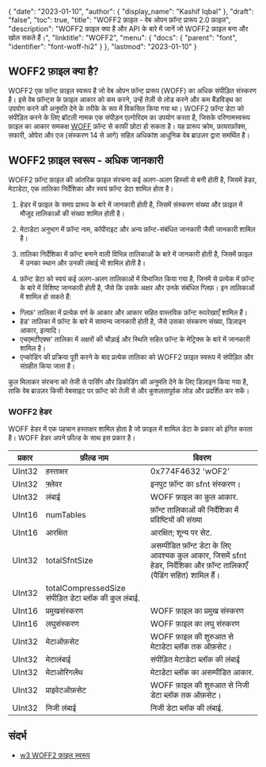 {
  "date": "2023-01-10",
  "author": {
    "display_name": "Kashif Iqbal"
},
  "draft": "false",
  "toc": true,
  "title": "WOFF2 फ़ाइल - वेब ओपन फ़ॉन्ट प्रारूप 2.0 फ़ाइल",
  "description": "WOFF2 फ़ाइल क्या है और API के बारे में जानें जो WOFF2 फ़ाइल बना और खोल सकते हैं।",
  "linktitle": "WOFF2",
  "menu": {
    "docs": {
      "parent": "font",
      "identifier": "font-woff-hi2"
}
},
  "lastmod": "2023-01-10"
}

## WOFF2 फ़ाइल क्या है?

WOFF2 एक फ़ॉन्ट फ़ाइल स्वरूप है जो वेब ओपन फ़ॉन्ट प्रारूप (WOFF) का अधिक संपीड़ित संस्करण है। इसे वेब फ़ॉन्ट्स के फ़ाइल आकार को कम करने, उन्हें तेज़ी से लोड करने और कम बैंडविड्थ का उपयोग करने की अनुमति देने के तरीके के रूप में विकसित किया गया था। WOFF2 फ़ॉन्ट डेटा को संपीड़ित करने के लिए ब्रॉटली नामक एक संपीड़न एल्गोरिदम का उपयोग करता है, जिसके परिणामस्वरूप फ़ाइल का आकार समकक्ष [WOFF](/font/woff/) फ़ॉन्ट से काफी छोटा हो सकता है। यह प्रारूप क्रोम, फ़ायरफ़ॉक्स, सफारी, ओपेरा और एज (संस्करण 14 से आगे) सहित अधिकांश आधुनिक वेब ब्राउज़र द्वारा समर्थित है।

## WOFF2 फ़ाइल स्वरूप - अधिक जानकारी

WOFF2 फ़ॉन्ट फ़ाइल की आंतरिक फ़ाइल संरचना कई अलग-अलग हिस्सों से बनी होती है, जिसमें हेडर, मेटाडेटा, एक तालिका निर्देशिका और स्वयं फ़ॉन्ट डेटा शामिल होता है।

 1. हेडर में फ़ाइल के समग्र प्रारूप के बारे में जानकारी होती है, जिसमें संस्करण संख्या और फ़ाइल में मौजूद तालिकाओं की संख्या शामिल होती है।

 1. मेटाडेटा अनुभाग में फ़ॉन्ट नाम, कॉपीराइट और अन्य फ़ॉन्ट-संबंधित जानकारी जैसी जानकारी शामिल है।

 1. तालिका निर्देशिका में फ़ॉन्ट बनाने वाली विभिन्न तालिकाओं के बारे में जानकारी होती है, जिसमें फ़ाइल में उनका स्थान और उनकी लंबाई भी शामिल होती है।

 1. फ़ॉन्ट डेटा को स्वयं कई अलग-अलग तालिकाओं में विभाजित किया गया है, जिनमें से प्रत्येक में फ़ॉन्ट के बारे में विशिष्ट जानकारी होती है, जैसे कि उसके अक्षर और उनके संबंधित ग्लिफ़। इन तालिकाओं में शामिल हो सकते हैं:

 * ग्लिफ़' तालिका में प्रत्येक वर्ण के आकार और आकार सहित वास्तविक फ़ॉन्ट रूपरेखाएँ शामिल हैं।
 * हेड' तालिका में फ़ॉन्ट के बारे में सामान्य जानकारी होती है, जैसे उसका संस्करण संख्या, डिज़ाइन आकार, इत्यादि।
 * एचएमटीएक्स' तालिका में अक्षरों की चौड़ाई और स्थिति सहित फ़ॉन्ट के मेट्रिक्स के बारे में जानकारी शामिल है।
 * एन्कोडिंग की प्रक्रिया पूरी करने के बाद प्रत्येक तालिका को WOFF2 फ़ाइल स्वरूप में संपीड़ित और संग्रहीत किया जाता है।

कुल मिलाकर संरचना को तेजी से पार्सिंग और डिकोडिंग की अनुमति देने के लिए डिज़ाइन किया गया है, ताकि वेब ब्राउज़र किसी वेबसाइट पर फ़ॉन्ट को तेज़ी से और कुशलतापूर्वक लोड और प्रदर्शित कर सकें।

### WOFF2 हेडर
WOFF हेडर में एक पहचान हस्ताक्षर शामिल होता है जो फ़ाइल में शामिल डेटा के प्रकार को इंगित करता है। WOFF हेडर अपने फ़ील्ड के साथ इस प्रकार है।

|प्रकार|फ़ील्ड नाम|विवरण|
---|---|---|
|UInt32|हस्ताक्षर |0x774F4632 'wOF2' |
|UInt32| फ़्लेवर |इनपुट फ़ॉन्ट का sfnt संस्करण।
|UInt32| लंबाई |WOFF फ़ाइल का कुल आकार.|
|UInt16| numTables |फ़ॉन्ट तालिकाओं की निर्देशिका में प्रविष्टियों की संख्या||
|UInt16| आरक्षित |आरक्षित; शून्य पर सेट.|
|UInt32| totalSfntSize |असम्पीडित फ़ॉन्ट डेटा के लिए आवश्यक कुल आकार, जिसमें sfnt हेडर, निर्देशिका और फ़ॉन्ट तालिकाएँ (पैडिंग सहित) शामिल हैं।|
|UInt32| totalCompressedSize संपीड़ित डेटा ब्लॉक की कुल लंबाई.|
|UInt16| प्रमुखसंस्करण |WOFF फ़ाइल का प्रमुख संस्करण||
|UInt16| लघुसंस्करण |WOFF फ़ाइल का लघु संस्करण||
|UInt32| मेटाऑफ़सेट | WOFF फ़ाइल की शुरुआत से मेटाडेटा ब्लॉक तक ऑफ़सेट।|
|UInt32| मेटालंबाई |संपीड़ित मेटाडेटा ब्लॉक की लंबाई||
|UInt32| मेटाओरिगलेंथ | मेटाडेटा ब्लॉक का असम्पीडित आकार.|
|UInt32| प्राइवेटऑफ़सेट | WOFF फ़ाइल की शुरुआत से निजी डेटा ब्लॉक तक ऑफ़सेट।|
|UInt32| निजी लंबाई | निजी डेटा ब्लॉक की लंबाई.|


## संदर्भ
 * [w3 WOFF2 फ़ाइल स्वरूप](https://www.w3.org/TR/WOFF2/)

